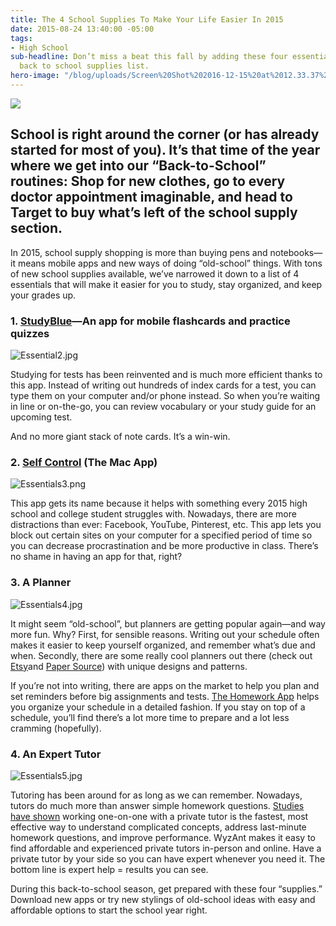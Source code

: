 ```yaml
---
title: The 4 School Supplies To Make Your Life Easier In 2015
date: 2015-08-24 13:40:00 -05:00
tags:
- High School
sub-headline: Don’t miss a beat this fall by adding these four essentials to your
  back to school supplies list.
hero-image: "/blog/uploads/Screen%20Shot%202016-12-15%20at%2012.33.37%20PM%20(1).png"
---
```


![](https://d3bstivvgzmae3.cloudfront.net/blog/4_School_Supplies_That_will_make_your_life_easier_in_2015-1.jpg)

## School is right around the corner (or has already started for most of you). It’s that time of the year where we get into our “Back-to-School” routines: Shop for new clothes, go to every doctor appointment imaginable, and head to Target to buy what’s left of the school supply section.

In 2015, school supply shopping is more than buying pens and notebooks—it means mobile apps and new ways of doing “old-school” things. With tons of new school supplies available, we’ve narrowed it down to a list of 4 essentials that will make it easier for you to study, stay organized, and keep your grades up.

### 1. [StudyBlue](https://itunes.apple.com/us/app/studyblue/id323887414?mt=8)—An app for mobile flashcards and practice quizzes

![Essential2.jpg](/blog/uploads/Essential2.jpg)

Studying for tests has been reinvented and is much more efficient thanks to this app. Instead of writing out hundreds of index cards for a test, you can type them on your computer and/or phone instead. So when you’re waiting in line or on-the-go, you can review vocabulary or your study guide for an upcoming test.

And no more giant stack of note cards. It’s a win-win.

### 2. [Self Control](http://selfcontrolapp.com/) (The Mac App)

![Essentials3.png](/blog/uploads/Essentials3.png)

This app gets its name because it helps with something every 2015 high school and college student struggles with. Nowadays, there are more distractions than ever: Facebook, YouTube, Pinterest, etc. This app lets you block out certain sites on your computer for a specified period of time so you can decrease procrastination and be more productive in class. There’s no shame in having an app for that, right?

### 3. A Planner

![Essentials4.jpg](/blog/uploads/Essentials4.jpg)

It might seem “old-school”, but planners are getting popular again—and way more fun. Why? First, for sensible reasons. Writing out your schedule often makes it easier to keep yourself organized, and remember what’s due and when. Secondly, there are some really cool planners out there (check out [Etsy](https://www.etsy.com/market/2015_2016_planner)and [Paper Source](http://www.papersource.com/office/planners/all.html)) with unique designs and patterns.

If you’re not into writing, there are apps on the market to help you plan and set reminders before big assignments and tests. [The Homework App](https://itunes.apple.com/us/app/homework-app-your-class-assignment/id561371952?mt=8) helps you organize your schedule in a detailed fashion. If you stay on top of a schedule, you’ll find there’s a lot more time to prepare and a lot less cramming (hopefully).

### 4. An Expert Tutor

![Essentials5.jpg](/blog/uploads/Essentials5.jpg)

Tutoring has been around for as long as we can remember. Nowadays, tutors do much more than answer simple homework questions. [Studies have shown](https://en.wikipedia.org/wiki/Bloom%27s_2_Sigma_Problem) working one-on-one with a private tutor is the fastest, most effective way to understand complicated concepts, address last-minute homework questions, and improve performance. WyzAnt makes it easy to find affordable and experienced private tutors in-person and online. Have a private tutor by your side so you can have expert whenever you need it. The bottom line is expert help = results you can see.

During this back-to-school season, get prepared with these four “supplies.” Download new apps or try new stylings of old-school ideas with easy and affordable options to start the school year right.
